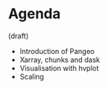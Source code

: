 # Agenda

(draft)

- Introduction of Pangeo
- Xarray, chunks and dask
- Visualisation with hvplot
- Scaling
